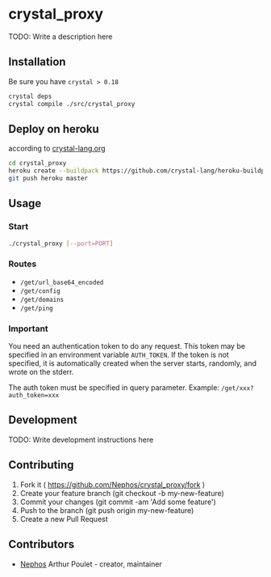 # crystal_proxy

TODO: Write a description here

## Installation

Be sure you have ``crystal > 0.18``

```sh
crystal deps
crystal compile ./src/crystal_proxy
```

## Deploy on heroku

according to [crystal-lang.org](https://crystal-lang.org/2016/05/26/heroku-buildpack.html)

```sh
cd crystal_proxy
heroku create --buildpack https://github.com/crystal-lang/heroku-buildpack-crystal.git
git push heroku master
```

## Usage

### Start
```sh
./crystal_proxy [--port=PORT]
```


### Routes
- ``/get/url_base64_encoded``
- ``/get/config``
- ``/get/domains``
- ``/get/ping``

### Important
You need an authentication token to do any request.
This token may be specified in an environment variable ``AUTH_TOKEN``.
If the token is not specified, it is automatically created when the server
starts, randomly, and wrote on the stderr.

The auth token must be specified in query parameter.
Example: ``/get/xxx?auth_token=xxx``

## Development

TODO: Write development instructions here

## Contributing

1. Fork it ( https://github.com/Nephos/crystal_proxy/fork )
2. Create your feature branch (git checkout -b my-new-feature)
3. Commit your changes (git commit -am 'Add some feature')
4. Push to the branch (git push origin my-new-feature)
5. Create a new Pull Request

## Contributors

- [Nephos](https://github.com/Nephos) Arthur Poulet - creator, maintainer
